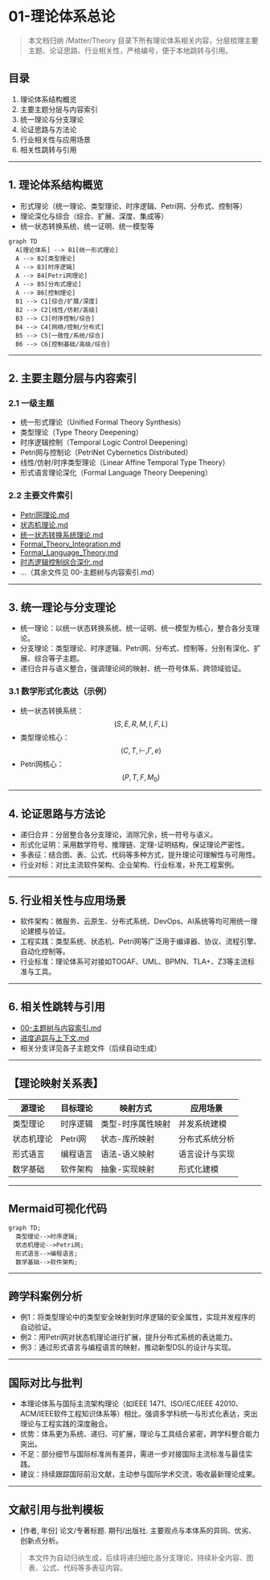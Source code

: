 # 01-理论体系总论

> 本文档归纳 /Matter/Theory 目录下所有理论体系相关内容，分层梳理主要主题、论证思路、行业相关性，严格编号，便于本地跳转与引用。

## 目录

1. 理论体系结构概览
2. 主要主题分层与内容索引
3. 统一理论与分支理论
4. 论证思路与方法论
5. 行业相关性与应用场景
6. 相关性跳转与引用

---

## 1. 理论体系结构概览

- 形式理论（统一理论、类型理论、时序逻辑、Petri网、分布式、控制等）
- 理论深化与综合（综合、扩展、深度、集成等）
- 统一状态转换系统、统一证明、统一模型等

```mermaid
graph TD
  A[理论体系] --> B1[统一形式理论]
  A --> B2[类型理论]
  A --> B3[时序逻辑]
  A --> B4[Petri网理论]
  A --> B5[分布式理论]
  A --> B6[控制理论]
  B1 --> C1[综合/扩展/深度]
  B2 --> C2[线性/仿射/高级]
  B3 --> C3[时序控制/综合]
  B4 --> C4[网络/控制/分布式]
  B5 --> C5[一致性/系统/综合]
  B6 --> C6[控制基础/高级/综合]
```

---

## 2. 主要主题分层与内容索引

### 2.1 一级主题

- 统一形式理论（Unified Formal Theory Synthesis）
- 类型理论（Type Theory Deepening）
- 时序逻辑控制（Temporal Logic Control Deepening）
- Petri网与控制论（PetriNet Cybernetics Distributed）
- 线性/仿射/时序类型理论（Linear Affine Temporal Type Theory）
- 形式语言理论深化（Formal Language Theory Deepening）

### 2.2 主要文件索引

- [Petri网理论.md](../Matter/Theory/Petri网理论.md)
- [状态机理论.md](../Matter/Theory/状态机理论.md)
- [统一状态转换系统理论.md](../Matter/Theory/统一状态转换系统理论.md)
- [Formal_Theory_Integration.md](../Matter/Theory/Formal_Theory_Integration.md)
- [Formal_Language_Theory.md](../Matter/Theory/Formal_Language_Theory.md)
- [时态逻辑控制综合深化.md](../Matter/Theory/时态逻辑控制综合深化.md)
- ...（其余文件见 00-主题树与内容索引.md）

---

## 3. 统一理论与分支理论

- 统一理论：以统一状态转换系统、统一证明、统一模型为核心，整合各分支理论。
- 分支理论：类型理论、时序逻辑、Petri网、分布式、控制等，分别有深化、扩展、综合等子主题。
- 递归合并与语义整合，强调理论间的映射、统一符号体系、跨领域验证。

### 3.1 数学形式化表达（示例）

- 统一状态转换系统：
  $$(S, E, R, M, I, F, L)$$
- 类型理论核心：
  $$(C, T, \,\vdash, \Gamma, e)$$
- Petri网核心：
  $$(P, T, F, M_0)$$

---

## 4. 论证思路与方法论

- 递归合并：分层整合各分支理论，消除冗余，统一符号与语义。
- 形式化证明：采用数学符号、推理链、定理-证明结构，保证理论严密性。
- 多表征：结合图、表、公式、代码等多种方式，提升理论可理解性与可用性。
- 行业对标：对比主流软件架构、企业架构、行业标准，补充工程案例。

---

## 5. 行业相关性与应用场景

- 软件架构：微服务、云原生、分布式系统、DevOps、AI系统等均可用统一理论建模与验证。
- 工程实践：类型系统、状态机、Petri网等广泛用于编译器、协议、流程引擎、自动化控制等。
- 行业标准：理论体系可对接如TOGAF、UML、BPMN、TLA+、Z3等主流标准与工具。

---

## 6. 相关性跳转与引用

- [00-主题树与内容索引.md](00-主题树与内容索引.md)
- [进度追踪与上下文.md](进度追踪与上下文.md)
- 相关分支详见各子主题文件（后续自动生成）

---

## 【理论映射关系表】
| 源理论 | 目标理论 | 映射方式 | 应用场景 |
|---|---|---|---|
| 类型理论 | 时序逻辑 | 类型-时序属性映射 | 并发系统建模 |
| 状态机理论 | Petri网 | 状态-库所映射 | 分布式系统分析 |
| 形式语言 | 编程语言 | 语法-语义映射 | 语言设计与实现 |
| 数学基础 | 软件架构 | 抽象-实现映射 | 形式化建模 |

---

## Mermaid可视化代码
```mermaid
graph TD;
  类型理论-->时序逻辑;
  状态机理论-->Petri网;
  形式语言-->编程语言;
  数学基础-->软件架构;
```

---

## 跨学科案例分析
- 例1：将类型理论中的类型安全映射到时序逻辑的安全属性，实现并发程序的自动验证。
- 例2：用Petri网对状态机理论进行扩展，提升分布式系统的表达能力。
- 例3：通过形式语言与编程语言的映射，推动新型DSL的设计与实现。

---

## 国际对比与批判
- 本理论体系与国际主流架构理论（如IEEE 1471、ISO/IEC/IEEE 42010、ACM/IEEE软件工程知识体系等）相比，强调多学科统一与形式化表达，突出理论与工程实践的深度融合。
- 优势：体系更为系统、递归、可扩展，理论与工具结合紧密，跨学科整合能力突出。
- 不足：部分细节与国际标准尚有差异，需进一步对接国际主流标准与最佳实践。
- 建议：持续跟踪国际前沿文献，主动参与国际学术交流，吸收最新理论成果。

---

## 文献引用与批判模板
- [作者, 年份] 论文/专著标题. 期刊/出版社. 主要观点与本体系的异同、优劣、创新点分析。

> 本文件为自动归纳生成，后续将递归细化各分支理论，持续补全内容、图表、公式、代码等多表征内容。
